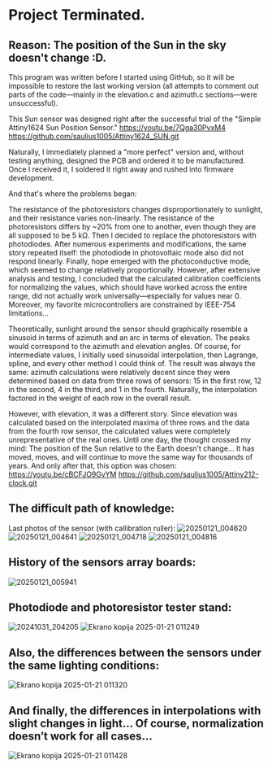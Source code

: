# Project Terminated. 
## Reason: **The position of the Sun in the sky doesn't change :D.**
This program was written before I started using GitHub, so it will be impossible to restore the last working version (all attempts to comment out parts of the code—mainly in the elevation.c and azimuth.c sections—were unsuccessful).

This Sun sensor was designed right after the successful trial of the "Simple Attiny1624 Sun Position Sensor." 
https://youtu.be/7Qga30PvxM4
https://github.com/saulius1005/Attiny1624_SUN.git

Naturally, I immediately planned a "more perfect" version and, without testing anything, designed the PCB and ordered it to be manufactured. Once I received it, I soldered it right away and rushed into firmware development.

And that's where the problems began:

The resistance of the photoresistors changes disproportionately to sunlight, and their resistance varies non-linearly.
The resistance of the photoresistors differs by ~20% from one to another, even though they are all supposed to be 5 kΩ.
Then I decided to replace the photoresistors with photodiodes.
After numerous experiments and modifications, the same story repeated itself: the photodiode in photovoltaic mode also did not respond linearly. Finally, hope emerged with the photoconductive mode, which seemed to change relatively proportionally. However, after extensive analysis and testing, I concluded that the calculated calibration coefficients for normalizing the values, which should have worked across the entire range, did not actually work universally—especially for values near 0. Moreover, my favorite microcontrollers are constrained by IEEE-754 limitations...

Theoretically, sunlight around the sensor should graphically resemble a sinusoid in terms of azimuth and an arc in terms of elevation. The peaks would correspond to the azimuth and elevation angles. Of course, for intermediate values, I initially used sinusoidal interpolation, then Lagrange, spline, and every other method I could think of. The result was always the same: azimuth calculations were relatively decent since they were determined based on data from three rows of sensors: 15 in the first row, 12 in the second, 4 in the third, and 1 in the fourth. Naturally, the interpolation factored in the weight of each row in the overall result.

However, with elevation, it was a different story. Since elevation was calculated based on the interpolated maxima of three rows and the data from the fourth row sensor, the calculated values were completely unrepresentative of the real ones.
Until one day, the thought crossed my mind: The position of the Sun relative to the Earth doesn’t change... It has moved, moves, and will continue to move the same way for thousands of years.
And only after that, this option was chosen:
https://youtu.be/cBCFJO9GvYM
https://github.com/saulius1005/Attiny212-clock.git 


## The difficult path of knowledge:
Last photos of the sensor (with callibration ruller):
![20250121_004620](https://github.com/user-attachments/assets/abd63a0b-1639-4b5b-bb35-5cc4cbeb81de)
![20250121_004641](https://github.com/user-attachments/assets/ff21480b-6ec3-44bd-8ba7-43cfcd1bd032)
![20250121_004718](https://github.com/user-attachments/assets/1eb3f60d-de32-42ed-ac6a-3fdf6c552470)
![20250121_004816](https://github.com/user-attachments/assets/539977ae-721e-4af8-b9be-f1b7b17c39c3)

## History of the sensors array boards:
![20250121_005941](https://github.com/user-attachments/assets/5d71d97c-f19f-457f-96e7-601d026c6ec4)

## Photodiode and photoresistor tester stand:
![20241031_204205](https://github.com/user-attachments/assets/dd5e1c7a-f2db-4b52-a67b-d3b258cdbfe7)
![Ekrano kopija 2025-01-21 011249](https://github.com/user-attachments/assets/f80c25ff-337c-423b-959d-d7cc374680d6)

## Also, the differences between the sensors under the same lighting conditions:
![Ekrano kopija 2025-01-21 011320](https://github.com/user-attachments/assets/5c03c7ba-3f1b-4151-a1b4-dd1b0e175fd0)

## And finally, the differences in interpolations with slight changes in light... Of course, normalization doesn’t work for all cases...
![Ekrano kopija 2025-01-21 011428](https://github.com/user-attachments/assets/e3451865-7eb2-4458-acb3-cbd1e647ad92)


